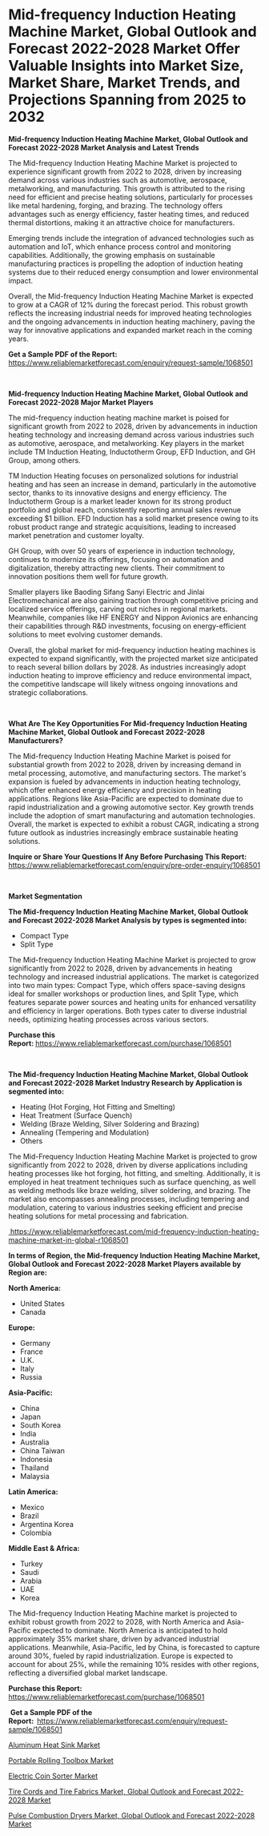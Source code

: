 <p><h1>Mid-frequency Induction Heating Machine Market, Global Outlook and Forecast 2022-2028 Market Offer Valuable Insights into Market Size, Market Share, Market Trends, and Projections Spanning from 2025 to 2032</h1></p><p><strong>Mid-frequency Induction Heating Machine Market, Global Outlook and Forecast 2022-2028 Market Analysis and Latest Trends</strong></p>
<p><p>The Mid-frequency Induction Heating Machine Market is projected to experience significant growth from 2022 to 2028, driven by increasing demand across various industries such as automotive, aerospace, metalworking, and manufacturing. This growth is attributed to the rising need for efficient and precise heating solutions, particularly for processes like metal hardening, forging, and brazing. The technology offers advantages such as energy efficiency, faster heating times, and reduced thermal distortions, making it an attractive choice for manufacturers.</p><p>Emerging trends include the integration of advanced technologies such as automation and IoT, which enhance process control and monitoring capabilities. Additionally, the growing emphasis on sustainable manufacturing practices is propelling the adoption of induction heating systems due to their reduced energy consumption and lower environmental impact.</p><p>Overall, the Mid-frequency Induction Heating Machine Market is expected to grow at a CAGR of 12% during the forecast period. This robust growth reflects the increasing industrial needs for improved heating technologies and the ongoing advancements in induction heating machinery, paving the way for innovative applications and expanded market reach in the coming years.</p></p>
<p><strong>Get a Sample PDF of the Report:&nbsp;</strong> <a href="https://www.reliablemarketforecast.com/enquiry/request-sample/1068501?utm_campaign=2516&utm_medium=2&utm_source=Github&utm_content=ia&utm_term=21032025&utm_id=mid-frequency-induction-heating-machine-market-global-outlook-and-forecast-2022-2028">https://www.reliablemarketforecast.com/enquiry/request-sample/1068501</a></p>
<p>&nbsp;</p>
<p><strong>Mid-frequency Induction Heating Machine Market, Global Outlook and Forecast 2022-2028 Major Market Players</strong></p>
<p><p>The mid-frequency induction heating machine market is poised for significant growth from 2022 to 2028, driven by advancements in induction heating technology and increasing demand across various industries such as automotive, aerospace, and metalworking. Key players in the market include TM Induction Heating, Inductotherm Group, EFD Induction, and GH Group, among others.</p><p>TM Induction Heating focuses on personalized solutions for industrial heating and has seen an increase in demand, particularly in the automotive sector, thanks to its innovative designs and energy efficiency. The Inductotherm Group is a market leader known for its strong product portfolio and global reach, consistently reporting annual sales revenue exceeding $1 billion. EFD Induction has a solid market presence owing to its robust product range and strategic acquisitions, leading to increased market penetration and customer loyalty.</p><p>GH Group, with over 50 years of experience in induction technology, continues to modernize its offerings, focusing on automation and digitalization, thereby attracting new clients. Their commitment to innovation positions them well for future growth.</p><p>Smaller players like Baoding Sifang Sanyi Electric and Jinlai Electromechanical are also gaining traction through competitive pricing and localized service offerings, carving out niches in regional markets. Meanwhile, companies like HF ENERGY and Nippon Avionics are enhancing their capabilities through R&D investments, focusing on energy-efficient solutions to meet evolving customer demands.</p><p>Overall, the global market for mid-frequency induction heating machines is expected to expand significantly, with the projected market size anticipated to reach several billion dollars by 2028. As industries increasingly adopt induction heating to improve efficiency and reduce environmental impact, the competitive landscape will likely witness ongoing innovations and strategic collaborations.</p></p>
<p>&nbsp;</p>
<p><strong>What Are The Key Opportunities For Mid-frequency Induction Heating Machine Market, Global Outlook and Forecast 2022-2028 Manufacturers?</strong></p>
<p><p>The Mid-frequency Induction Heating Machine Market is poised for substantial growth from 2022 to 2028, driven by increasing demand in metal processing, automotive, and manufacturing sectors. The market's expansion is fueled by advancements in induction heating technology, which offer enhanced energy efficiency and precision in heating applications. Regions like Asia-Pacific are expected to dominate due to rapid industrialization and a growing automotive sector. Key growth trends include the adoption of smart manufacturing and automation technologies. Overall, the market is expected to exhibit a robust CAGR, indicating a strong future outlook as industries increasingly embrace sustainable heating solutions.</p></p>
<p><strong>Inquire or Share Your Questions If Any Before Purchasing This Report:</strong> <a href="https://www.reliablemarketforecast.com/enquiry/pre-order-enquiry/1068501?utm_campaign=2516&utm_medium=2&utm_source=Github&utm_content=ia&utm_term=21032025&utm_id=mid-frequency-induction-heating-machine-market-global-outlook-and-forecast-2022-2028">https://www.reliablemarketforecast.com/enquiry/pre-order-enquiry/1068501</a></p>
<p>&nbsp;</p>
<p><strong>Market Segmentation</strong></p>
<p><strong>The Mid-frequency Induction Heating Machine Market, Global Outlook and Forecast 2022-2028 Market Analysis by types is segmented into:</strong></p>
<p><ul><li>Compact Type</li><li>Split Type</li></ul></p>
<p><p>The Mid-frequency Induction Heating Machine Market is projected to grow significantly from 2022 to 2028, driven by advancements in heating technology and increased industrial applications. The market is categorized into two main types: Compact Type, which offers space-saving designs ideal for smaller workshops or production lines, and Split Type, which features separate power sources and heating units for enhanced versatility and efficiency in larger operations. Both types cater to diverse industrial needs, optimizing heating processes across various sectors.</p></p>
<p><strong>Purchase this Report:&nbsp;</strong><a href="https://www.reliablemarketforecast.com/purchase/1068501?utm_campaign=2516&utm_medium=2&utm_source=Github&utm_content=ia&utm_term=21032025&utm_id=mid-frequency-induction-heating-machine-market-global-outlook-and-forecast-2022-2028">https://www.reliablemarketforecast.com/purchase/1068501</a></p>
<p>&nbsp;</p>
<p><strong>The Mid-frequency Induction Heating Machine Market, Global Outlook and Forecast 2022-2028 Market Industry Research by Application is segmented into:</strong></p>
<p><ul><li>Heating (Hot Forging, Hot Fitting and Smelting)</li><li>Heat Treatment (Surface Quench)</li><li>Welding (Braze Welding, Silver Soldering and Brazing)</li><li>Annealing (Tempering and Modulation)</li><li>Others</li></ul></p>
<p><p>The Mid-Frequency Induction Heating Machine Market is projected to grow significantly from 2022 to 2028, driven by diverse applications including heating processes like hot forging, hot fitting, and smelting. Additionally, it is employed in heat treatment techniques such as surface quenching, as well as welding methods like braze welding, silver soldering, and brazing. The market also encompasses annealing processes, including tempering and modulation, catering to various industries seeking efficient and precise heating solutions for metal processing and fabrication.</p></p>
<p><a href="https://www.reliablemarketforecast.com/mid-frequency-induction-heating-machine-market-in-global-r1068501?utm_campaign=2516&utm_medium=2&utm_source=Github&utm_content=ia&utm_term=21032025&utm_id=mid-frequency-induction-heating-machine-market-global-outlook-and-forecast-2022-2028">&nbsp;https://www.reliablemarketforecast.com/mid-frequency-induction-heating-machine-market-in-global-r1068501</a></p>
<p><strong>In terms of Region, the Mid-frequency Induction Heating Machine Market, Global Outlook and Forecast 2022-2028 Market Players available by Region are:</strong></p>
<p>
    <p> <strong> North America: </strong>
        <ul>
            <li>United States</li>
            <li>Canada</li>
        </ul>
        </p> 
    <p> <strong> Europe: </strong>
        <ul>
            <li>Germany</li>
            <li>France</li>
            <li>U.K.</li>
            <li>Italy</li>
            <li>Russia</li>
        </ul>
        </p> 
    <p> <strong> Asia-Pacific: </strong>
        <ul>
            <li>China</li>
            <li>Japan</li>
            <li>South Korea</li>
            <li>India</li>
            <li>Australia</li>
            <li>China Taiwan</li>
            <li>Indonesia</li>
            <li>Thailand</li>
            <li>Malaysia</li>
        </ul>
        </p> 
    <p> <strong> Latin America: </strong>
        <ul>
            <li>Mexico</li>
            <li>Brazil</li>
            <li>Argentina Korea</li>
            <li>Colombia</li>
        </ul>
        </p> 
    <p> <strong> Middle East & Africa: </strong>
        <ul>
            <li>Turkey</li>
            <li>Saudi</li>
            <li>Arabia</li>
            <li>UAE</li>
            <li>Korea</li>
        </ul>
    </p>
    </p>
<p><p>The Mid-frequency Induction Heating Machine market is projected to exhibit robust growth from 2022 to 2028, with North America and Asia-Pacific expected to dominate. North America is anticipated to hold approximately 35% market share, driven by advanced industrial applications. Meanwhile, Asia-Pacific, led by China, is forecasted to capture around 30%, fueled by rapid industrialization. Europe is expected to account for about 25%, while the remaining 10% resides with other regions, reflecting a diversified global market landscape.</p></p>
<p><strong>Purchase this Report: </strong><a href="https://www.reliablemarketforecast.com/purchase/1068501?utm_campaign=2516&utm_medium=2&utm_source=Github&utm_content=ia&utm_term=21032025&utm_id=mid-frequency-induction-heating-machine-market-global-outlook-and-forecast-2022-2028">https://www.reliablemarketforecast.com/purchase/1068501</a></p>
<p>&nbsp;<strong>Get a Sample PDF of the Report:&nbsp;&nbsp;</strong><a href="https://www.reliablemarketforecast.com/enquiry/request-sample/1068501?utm_campaign=2516&utm_medium=2&utm_source=Github&utm_content=ia&utm_term=21032025&utm_id=mid-frequency-induction-heating-machine-market-global-outlook-and-forecast-2022-2028">https://www.reliablemarketforecast.com/enquiry/request-sample/1068501</a></p>
<p><strong></strong></p>
<p><p><a href="https://www.linkedin.com/pulse/historical-trends-future-projections-aluminum-heat-sink-market-t9bhc?utm_campaign=2516&utm_medium=2&utm_source=Github&utm_content=ia&utm_term=21032025&utm_id=mid-frequency-induction-heating-machine-market-global-outlook-and-forecast-2022-2028">Aluminum Heat Sink Market</a></p><p><a href="https://www.linkedin.com/pulse/providing-industry-analysis-andforecasts-between-2025-2032-lfbxc?utm_campaign=2516&utm_medium=2&utm_source=Github&utm_content=ia&utm_term=21032025&utm_id=mid-frequency-induction-heating-machine-market-global-outlook-and-forecast-2022-2028">Portable Rolling Toolbox Market</a></p><p><a href="https://www.linkedin.com/pulse/breaking-down-electric-coin-sorter-market-growth-59-cagr-b41vc?utm_campaign=2516&utm_medium=2&utm_source=Github&utm_content=ia&utm_term=21032025&utm_id=mid-frequency-induction-heating-machine-market-global-outlook-and-forecast-2022-2028">Electric Coin Sorter Market</a></p><p><a href="https://github.com/ernierintzfu/Market-Research-Report-List-1/blob/main/tire-cords-and-tire-fabrics-market-global-outlook-and-forecast-2022-2028-market.md?utm_campaign=2516&utm_medium=2&utm_source=Github&utm_content=ia&utm_term=21032025&utm_id=mid-frequency-induction-heating-machine-market-global-outlook-and-forecast-2022-2028">Tire Cords and Tire Fabrics Market, Global Outlook and Forecast 2022-2028 Market</a></p><p><a href="https://github.com/kielbledeni0/Market-Research-Report-List-1/blob/main/pulse-combustion-dryers-market-global-outlook-and-forecast-2022-2028-market.md?utm_campaign=2516&utm_medium=2&utm_source=Github&utm_content=ia&utm_term=21032025&utm_id=mid-frequency-induction-heating-machine-market-global-outlook-and-forecast-2022-2028">Pulse Combustion Dryers Market, Global Outlook and Forecast 2022-2028 Market</a></p></p>
